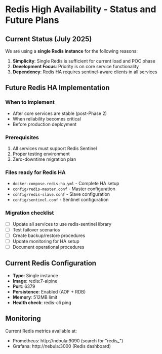 # Redis High Availability - Status and Future Plans

## Current Status (July 2025)

We are using a **single Redis instance** for the following reasons:

1. **Simplicity**: Single Redis is sufficient for current load and POC phase
2. **Development Focus**: Priority is on core service functionality
3. **Dependency**: Redis HA requires sentinel-aware clients in all services

## Future Redis HA Implementation

### When to implement
- After core services are stable (post-Phase 2)
- When reliability becomes critical
- Before production deployment

### Prerequisites
1. All services must support Redis Sentinel
2. Proper testing environment
3. Zero-downtime migration plan

### Files ready for Redis HA
- `docker-compose.redis-ha.yml` - Complete HA setup
- `config/redis-master.conf` - Master configuration
- `config/redis-slave.conf` - Slave configuration
- `config/sentinel.conf` - Sentinel configuration

### Migration checklist
- [ ] Update all services to use redis-sentinel library
- [ ] Test failover scenarios
- [ ] Create backup/restore procedures
- [ ] Update monitoring for HA setup
- [ ] Document operational procedures

## Current Redis Configuration

- **Type**: Single instance
- **Image**: redis:7-alpine
- **Port**: 6379
- **Persistence**: Enabled (AOF + RDB)
- **Memory**: 512MB limit
- **Health check**: redis-cli ping

## Monitoring

Current Redis metrics available at:
- Prometheus: http://nebula:9090 (search for "redis_")
- Grafana: http://nebula:3000 (Redis dashboard)

